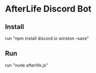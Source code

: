 # AfterLife Discord Bot
## Install
run "npm install discord.io winston –save"
## Run
run "node afterlife.js"
